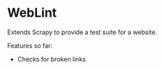 # WebLint

Extends Scrapy to provide a test suite for a website.

Features so far:

- Checks for broken links
